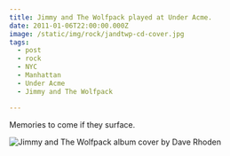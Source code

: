 ```yaml
---
title: Jimmy and The Wolfpack played at Under Acme.
date: 2011-01-06T22:00:00.000Z
image: /static/img/rock/jandtwp-cd-cover.jpg
tags:
  - post
  - rock
  - NYC
  - Manhattan
  - Under Acme
  - Jimmy and The Wolfpack

---
```


Memories to come if they surface.

![Jimmy and The Wolfpack album cover by Dave Rhoden](/static/img/rock/jandtwp-cd-cover.jpg)